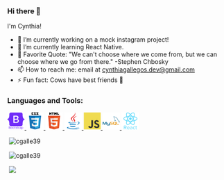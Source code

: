 ### Hi there 👋

I'm Cynthia!

- 🔭 I’m currently working on a mock instagram project! 
- 🌱 I’m currently learning React Native.
- 💬 Favorite Quote: "We can't choose where we come from, but we can choose where we go from there." -Stephen Chbosky
- 📫 How to reach me: email at cynthiagallegos.dev@gmail.com
- ⚡ Fun fact: Cows have best friends :cow2:	

<h3 align="left">Languages and Tools:</h3>
<p align="left"> <a href="https://getbootstrap.com" target="_blank" rel="noreferrer"> <img src="https://raw.githubusercontent.com/devicons/devicon/master/icons/bootstrap/bootstrap-plain-wordmark.svg" alt="bootstrap" width="40" height="40"/> </a> <a href="https://www.w3schools.com/css/" target="_blank" rel="noreferrer"> <img src="https://raw.githubusercontent.com/devicons/devicon/master/icons/css3/css3-original-wordmark.svg" alt="css3" width="40" height="40"/> </a> <a href="https://www.w3.org/html/" target="_blank" rel="noreferrer"> <img src="https://raw.githubusercontent.com/devicons/devicon/master/icons/html5/html5-original-wordmark.svg" alt="html5" width="40" height="40"/> </a> <a href="https://www.java.com" target="_blank" rel="noreferrer"> <img src="https://raw.githubusercontent.com/devicons/devicon/master/icons/java/java-original.svg" alt="java" width="40" height="40"/> </a> <a href="https://developer.mozilla.org/en-US/docs/Web/JavaScript" target="_blank" rel="noreferrer"> <img src="https://raw.githubusercontent.com/devicons/devicon/master/icons/javascript/javascript-original.svg" alt="javascript" width="40" height="40"/> </a> <a href="https://www.mysql.com/" target="_blank" rel="noreferrer"> <img src="https://raw.githubusercontent.com/devicons/devicon/master/icons/mysql/mysql-original-wordmark.svg" alt="mysql" width="40" height="40"/> </a> <a href="https://reactjs.org/" target="_blank" rel="noreferrer"> <img src="https://raw.githubusercontent.com/devicons/devicon/master/icons/react/react-original-wordmark.svg" alt="react" width="40" height="40"/> </a> </p>

<p>&nbsp;<img align="center" src="https://github-readme-stats.vercel.app/api/top-langs?username=cgalle39&show_icons=true&locale=en&layout=compact" alt="cgalle39" /></p>

<p>&nbsp;<img align="center" src="https://github-readme-streak-stats.herokuapp.com/?user=cgalle39&" alt="cgalle39" /></p>

<p>&nbsp;<img align="center" src="https://github-readme-stats.vercel.app/api?username=cgalle39&show_icons=true&locale=en" /></p>
